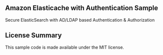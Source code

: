 ## Amazon Elasticache with Authentication Sample

Secure ElasticSearch with AD/LDAP based Authentication & Authorization

## License Summary

This sample code is made available under the MIT license. 

